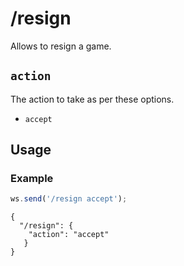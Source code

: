 # /resign

Allows to resign a game.

## `action`

The action to take as per these options.

- `accept`

## Usage

### Example

```js
ws.send('/resign accept');
```

```text
{
  "/resign": {
    "action": "accept"
   }
}
```
